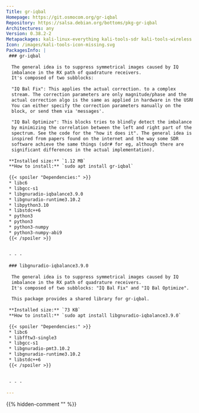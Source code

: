 ```yaml
---
Title: gr-iqbal
Homepage: https://git.osmocom.org/gr-iqbal
Repository: https://salsa.debian.org/bottoms/pkg-gr-iqbal
Architectures: any
Version: 0.38.2-2
Metapackages: kali-linux-everything kali-tools-sdr kali-tools-wireless 
Icon: /images/kali-tools-icon-missing.svg
PackagesInfo: |
 ### gr-iqbal
 
  The general idea is to suppress symmetrical images caused by IQ
  imbalance in the RX path of quadrature receivers.
  It's composed of two subblocks:
   
  "IQ Bal Fix": This applies the actual correction. to a complex
  stream. The correction parameters are only magnitude/phase and the
  actual correction algo is the same as applied in hardware in the USRP.
  You can either specify the correction parameters manually on the
  block, or send them via 'messages'.
   
  "IQ Bal Optimize": This blocks tries to blindly detect the imbalance
  by minimizing the correlation between the left and right part of the
  spectrum. See the code for the "how it does it". The general idea is
  inspired from papers found on the internet and the way some SDR
  software achieve the same things (sdr# for eg, although there are
  significant differences in the actual implementation).
 
 **Installed size:** `1.12 MB`  
 **How to install:** `sudo apt install gr-iqbal`  
 
 {{< spoiler "Dependencies:" >}}
 * libc6 
 * libgcc-s1 
 * libgnuradio-iqbalance3.9.0 
 * libgnuradio-runtime3.10.2 
 * libpython3.10 
 * libstdc++6 
 * python3
 * python3 
 * python3-numpy 
 * python3-numpy-abi9
 {{< /spoiler >}}
 
 
 - - -
 
 ### libgnuradio-iqbalance3.9.0
 
  The general idea is to suppress symmetrical images caused by IQ
  imbalance in the RX path of quadrature receivers.
  It's composed of two subblocks: "IQ Bal Fix" and "IQ Bal Optimize".
   
  This package provides a shared library for gr-iqbal.
 
 **Installed size:** `73 KB`  
 **How to install:** `sudo apt install libgnuradio-iqbalance3.9.0`  
 
 {{< spoiler "Dependencies:" >}}
 * libc6 
 * libfftw3-single3 
 * libgcc-s1 
 * libgnuradio-pmt3.10.2 
 * libgnuradio-runtime3.10.2 
 * libstdc++6 
 {{< /spoiler >}}
 
 
 - - -
 
---
```

{{% hidden-comment "<!--Do not edit anything above this line-->" %}}
